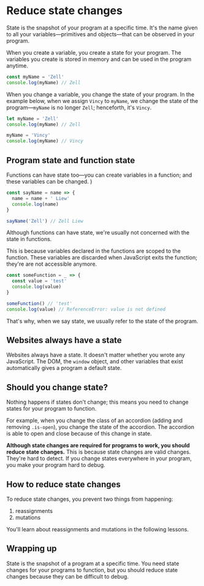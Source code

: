 # Reduce state changes

State is the snapshot of your program at a specific time. It's the name given to all your variables—primitives and objects—that can be observed in your program.

When you create a variable, you create a state for your program. The variables you create is stored in memory and can be used in the program anytime.

```js
const myName = 'Zell'
console.log(myName) // Zell
```

When you change a variable, you change the state of your program. In the example below, when we assign `Vincy` to `myName`, we change the state of the program—`myName` is no longer `Zell`; henceforth, it's `Vincy`.

```js
let myName = 'Zell'
console.log(myName) // Zell

myName = 'Vincy'
console.log(myName) // Vincy
```

## Program state and function state

Functions can have state too—you can create variables in a function; and these variables can be changed. )

```js
const sayName = name => {
  name = name + ' Liew'
  console.log(name)
}

sayName('Zell') // Zell Liew
```

Although functions can have state, we're usually not concerned with the state in functions.

This is because variables declared in the functions are scoped to the function. These variables are discarded when JavaScript exits the function; they're are not accessible anymore.

```js
const someFunction = _ => {
  const value = 'test'
  console.log(value)
}

someFunction() // 'test'
console.log(value) // ReferenceError: value is not defined
```

That's why, when we say state, we usually refer to the state of the program.

## Websites always have a state

Websites always have a state. It doesn't matter whether you wrote any JavaScript. The DOM, the `window` object, and other variables that exist automatically gives a program a default state.

## Should you change state?

Nothing happens if states don't change; this means you need to change states for your program to function.

For example, when you change the class of an accordion (adding and removing `.is-open`), you change the state of the accordion. The accordion is able to open and close because of this change in state.

**Although state changes are required for programs to work, you should reduce state changes.** This is because state changes are valid changes. They're hard to detect. If you change states everywhere in your program, you make your program hard to debug.

## How to reduce state changes

To reduce state changes, you prevent two things from happening:

1. reassignments
2. mutations

You'll learn about reassignments and mutations in the following lessons.

## Wrapping up

State is the snapshot of a program at a specific time. You need state changes for your programs to function, but you should reduce state changes because they can be difficult to debug.
